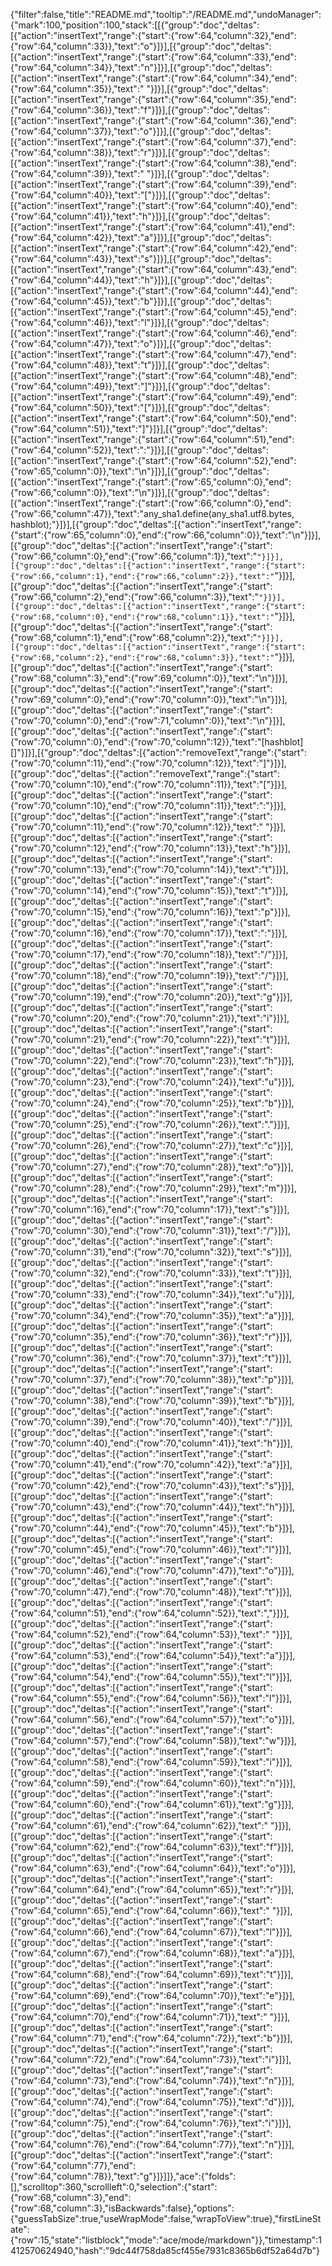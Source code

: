 {"filter":false,"title":"README.md","tooltip":"/README.md","undoManager":{"mark":100,"position":100,"stack":[[{"group":"doc","deltas":[{"action":"insertText","range":{"start":{"row":64,"column":32},"end":{"row":64,"column":33}},"text":"o"}]}],[{"group":"doc","deltas":[{"action":"insertText","range":{"start":{"row":64,"column":33},"end":{"row":64,"column":34}},"text":"n"}]}],[{"group":"doc","deltas":[{"action":"insertText","range":{"start":{"row":64,"column":34},"end":{"row":64,"column":35}},"text":" "}]}],[{"group":"doc","deltas":[{"action":"insertText","range":{"start":{"row":64,"column":35},"end":{"row":64,"column":36}},"text":"f"}]}],[{"group":"doc","deltas":[{"action":"insertText","range":{"start":{"row":64,"column":36},"end":{"row":64,"column":37}},"text":"o"}]}],[{"group":"doc","deltas":[{"action":"insertText","range":{"start":{"row":64,"column":37},"end":{"row":64,"column":38}},"text":"r"}]}],[{"group":"doc","deltas":[{"action":"insertText","range":{"start":{"row":64,"column":38},"end":{"row":64,"column":39}},"text":" "}]}],[{"group":"doc","deltas":[{"action":"insertText","range":{"start":{"row":64,"column":39},"end":{"row":64,"column":40}},"text":"["}]}],[{"group":"doc","deltas":[{"action":"insertText","range":{"start":{"row":64,"column":40},"end":{"row":64,"column":41}},"text":"h"}]}],[{"group":"doc","deltas":[{"action":"insertText","range":{"start":{"row":64,"column":41},"end":{"row":64,"column":42}},"text":"a"}]}],[{"group":"doc","deltas":[{"action":"insertText","range":{"start":{"row":64,"column":42},"end":{"row":64,"column":43}},"text":"s"}]}],[{"group":"doc","deltas":[{"action":"insertText","range":{"start":{"row":64,"column":43},"end":{"row":64,"column":44}},"text":"h"}]}],[{"group":"doc","deltas":[{"action":"insertText","range":{"start":{"row":64,"column":44},"end":{"row":64,"column":45}},"text":"b"}]}],[{"group":"doc","deltas":[{"action":"insertText","range":{"start":{"row":64,"column":45},"end":{"row":64,"column":46}},"text":"l"}]}],[{"group":"doc","deltas":[{"action":"insertText","range":{"start":{"row":64,"column":46},"end":{"row":64,"column":47}},"text":"o"}]}],[{"group":"doc","deltas":[{"action":"insertText","range":{"start":{"row":64,"column":47},"end":{"row":64,"column":48}},"text":"t"}]}],[{"group":"doc","deltas":[{"action":"insertText","range":{"start":{"row":64,"column":48},"end":{"row":64,"column":49}},"text":"]"}]}],[{"group":"doc","deltas":[{"action":"insertText","range":{"start":{"row":64,"column":49},"end":{"row":64,"column":50}},"text":"["}]}],[{"group":"doc","deltas":[{"action":"insertText","range":{"start":{"row":64,"column":50},"end":{"row":64,"column":51}},"text":"]"}]}],[{"group":"doc","deltas":[{"action":"insertText","range":{"start":{"row":64,"column":51},"end":{"row":64,"column":52}},"text":":"}]}],[{"group":"doc","deltas":[{"action":"insertText","range":{"start":{"row":64,"column":52},"end":{"row":65,"column":0}},"text":"\n"}]}],[{"group":"doc","deltas":[{"action":"insertText","range":{"start":{"row":65,"column":0},"end":{"row":66,"column":0}},"text":"\n"}]}],[{"group":"doc","deltas":[{"action":"insertText","range":{"start":{"row":66,"column":0},"end":{"row":66,"column":47}},"text":"any_sha1.define(any_sha1.utf8.bytes, hashblot);"}]}],[{"group":"doc","deltas":[{"action":"insertText","range":{"start":{"row":65,"column":0},"end":{"row":66,"column":0}},"text":"\n"}]}],[{"group":"doc","deltas":[{"action":"insertText","range":{"start":{"row":66,"column":0},"end":{"row":66,"column":1}},"text":"`"}]}],[{"group":"doc","deltas":[{"action":"insertText","range":{"start":{"row":66,"column":1},"end":{"row":66,"column":2}},"text":"`"}]}],[{"group":"doc","deltas":[{"action":"insertText","range":{"start":{"row":66,"column":2},"end":{"row":66,"column":3}},"text":"`"}]}],[{"group":"doc","deltas":[{"action":"insertText","range":{"start":{"row":68,"column":0},"end":{"row":68,"column":1}},"text":"`"}]}],[{"group":"doc","deltas":[{"action":"insertText","range":{"start":{"row":68,"column":1},"end":{"row":68,"column":2}},"text":"`"}]}],[{"group":"doc","deltas":[{"action":"insertText","range":{"start":{"row":68,"column":2},"end":{"row":68,"column":3}},"text":"`"}]}],[{"group":"doc","deltas":[{"action":"insertText","range":{"start":{"row":68,"column":3},"end":{"row":69,"column":0}},"text":"\n"}]}],[{"group":"doc","deltas":[{"action":"insertText","range":{"start":{"row":69,"column":0},"end":{"row":70,"column":0}},"text":"\n"}]}],[{"group":"doc","deltas":[{"action":"insertText","range":{"start":{"row":70,"column":0},"end":{"row":71,"column":0}},"text":"\n"}]}],[{"group":"doc","deltas":[{"action":"insertText","range":{"start":{"row":70,"column":0},"end":{"row":70,"column":12}},"text":"[hashblot][]"}]}],[{"group":"doc","deltas":[{"action":"removeText","range":{"start":{"row":70,"column":11},"end":{"row":70,"column":12}},"text":"]"}]}],[{"group":"doc","deltas":[{"action":"removeText","range":{"start":{"row":70,"column":10},"end":{"row":70,"column":11}},"text":"["}]}],[{"group":"doc","deltas":[{"action":"insertText","range":{"start":{"row":70,"column":10},"end":{"row":70,"column":11}},"text":":"}]}],[{"group":"doc","deltas":[{"action":"insertText","range":{"start":{"row":70,"column":11},"end":{"row":70,"column":12}},"text":" "}]}],[{"group":"doc","deltas":[{"action":"insertText","range":{"start":{"row":70,"column":12},"end":{"row":70,"column":13}},"text":"h"}]}],[{"group":"doc","deltas":[{"action":"insertText","range":{"start":{"row":70,"column":13},"end":{"row":70,"column":14}},"text":"t"}]}],[{"group":"doc","deltas":[{"action":"insertText","range":{"start":{"row":70,"column":14},"end":{"row":70,"column":15}},"text":"t"}]}],[{"group":"doc","deltas":[{"action":"insertText","range":{"start":{"row":70,"column":15},"end":{"row":70,"column":16}},"text":"p"}]}],[{"group":"doc","deltas":[{"action":"insertText","range":{"start":{"row":70,"column":16},"end":{"row":70,"column":17}},"text":":"}]}],[{"group":"doc","deltas":[{"action":"insertText","range":{"start":{"row":70,"column":17},"end":{"row":70,"column":18}},"text":"/"}]}],[{"group":"doc","deltas":[{"action":"insertText","range":{"start":{"row":70,"column":18},"end":{"row":70,"column":19}},"text":"/"}]}],[{"group":"doc","deltas":[{"action":"insertText","range":{"start":{"row":70,"column":19},"end":{"row":70,"column":20}},"text":"g"}]}],[{"group":"doc","deltas":[{"action":"insertText","range":{"start":{"row":70,"column":20},"end":{"row":70,"column":21}},"text":"i"}]}],[{"group":"doc","deltas":[{"action":"insertText","range":{"start":{"row":70,"column":21},"end":{"row":70,"column":22}},"text":"t"}]}],[{"group":"doc","deltas":[{"action":"insertText","range":{"start":{"row":70,"column":22},"end":{"row":70,"column":23}},"text":"h"}]}],[{"group":"doc","deltas":[{"action":"insertText","range":{"start":{"row":70,"column":23},"end":{"row":70,"column":24}},"text":"u"}]}],[{"group":"doc","deltas":[{"action":"insertText","range":{"start":{"row":70,"column":24},"end":{"row":70,"column":25}},"text":"b"}]}],[{"group":"doc","deltas":[{"action":"insertText","range":{"start":{"row":70,"column":25},"end":{"row":70,"column":26}},"text":"."}]}],[{"group":"doc","deltas":[{"action":"insertText","range":{"start":{"row":70,"column":26},"end":{"row":70,"column":27}},"text":"c"}]}],[{"group":"doc","deltas":[{"action":"insertText","range":{"start":{"row":70,"column":27},"end":{"row":70,"column":28}},"text":"o"}]}],[{"group":"doc","deltas":[{"action":"insertText","range":{"start":{"row":70,"column":28},"end":{"row":70,"column":29}},"text":"m"}]}],[{"group":"doc","deltas":[{"action":"insertText","range":{"start":{"row":70,"column":16},"end":{"row":70,"column":17}},"text":"s"}]}],[{"group":"doc","deltas":[{"action":"insertText","range":{"start":{"row":70,"column":30},"end":{"row":70,"column":31}},"text":"/"}]}],[{"group":"doc","deltas":[{"action":"insertText","range":{"start":{"row":70,"column":31},"end":{"row":70,"column":32}},"text":"s"}]}],[{"group":"doc","deltas":[{"action":"insertText","range":{"start":{"row":70,"column":32},"end":{"row":70,"column":33}},"text":"t"}]}],[{"group":"doc","deltas":[{"action":"insertText","range":{"start":{"row":70,"column":33},"end":{"row":70,"column":34}},"text":"u"}]}],[{"group":"doc","deltas":[{"action":"insertText","range":{"start":{"row":70,"column":34},"end":{"row":70,"column":35}},"text":"a"}]}],[{"group":"doc","deltas":[{"action":"insertText","range":{"start":{"row":70,"column":35},"end":{"row":70,"column":36}},"text":"r"}]}],[{"group":"doc","deltas":[{"action":"insertText","range":{"start":{"row":70,"column":36},"end":{"row":70,"column":37}},"text":"t"}]}],[{"group":"doc","deltas":[{"action":"insertText","range":{"start":{"row":70,"column":37},"end":{"row":70,"column":38}},"text":"p"}]}],[{"group":"doc","deltas":[{"action":"insertText","range":{"start":{"row":70,"column":38},"end":{"row":70,"column":39}},"text":"b"}]}],[{"group":"doc","deltas":[{"action":"insertText","range":{"start":{"row":70,"column":39},"end":{"row":70,"column":40}},"text":"/"}]}],[{"group":"doc","deltas":[{"action":"insertText","range":{"start":{"row":70,"column":40},"end":{"row":70,"column":41}},"text":"h"}]}],[{"group":"doc","deltas":[{"action":"insertText","range":{"start":{"row":70,"column":41},"end":{"row":70,"column":42}},"text":"a"}]}],[{"group":"doc","deltas":[{"action":"insertText","range":{"start":{"row":70,"column":42},"end":{"row":70,"column":43}},"text":"s"}]}],[{"group":"doc","deltas":[{"action":"insertText","range":{"start":{"row":70,"column":43},"end":{"row":70,"column":44}},"text":"h"}]}],[{"group":"doc","deltas":[{"action":"insertText","range":{"start":{"row":70,"column":44},"end":{"row":70,"column":45}},"text":"b"}]}],[{"group":"doc","deltas":[{"action":"insertText","range":{"start":{"row":70,"column":45},"end":{"row":70,"column":46}},"text":"l"}]}],[{"group":"doc","deltas":[{"action":"insertText","range":{"start":{"row":70,"column":46},"end":{"row":70,"column":47}},"text":"o"}]}],[{"group":"doc","deltas":[{"action":"insertText","range":{"start":{"row":70,"column":47},"end":{"row":70,"column":48}},"text":"t"}]}],[{"group":"doc","deltas":[{"action":"insertText","range":{"start":{"row":64,"column":51},"end":{"row":64,"column":52}},"text":","}]}],[{"group":"doc","deltas":[{"action":"insertText","range":{"start":{"row":64,"column":52},"end":{"row":64,"column":53}},"text":" "}]}],[{"group":"doc","deltas":[{"action":"insertText","range":{"start":{"row":64,"column":53},"end":{"row":64,"column":54}},"text":"a"}]}],[{"group":"doc","deltas":[{"action":"insertText","range":{"start":{"row":64,"column":54},"end":{"row":64,"column":55}},"text":"l"}]}],[{"group":"doc","deltas":[{"action":"insertText","range":{"start":{"row":64,"column":55},"end":{"row":64,"column":56}},"text":"l"}]}],[{"group":"doc","deltas":[{"action":"insertText","range":{"start":{"row":64,"column":56},"end":{"row":64,"column":57}},"text":"o"}]}],[{"group":"doc","deltas":[{"action":"insertText","range":{"start":{"row":64,"column":57},"end":{"row":64,"column":58}},"text":"w"}]}],[{"group":"doc","deltas":[{"action":"insertText","range":{"start":{"row":64,"column":58},"end":{"row":64,"column":59}},"text":"i"}]}],[{"group":"doc","deltas":[{"action":"insertText","range":{"start":{"row":64,"column":59},"end":{"row":64,"column":60}},"text":"n"}]}],[{"group":"doc","deltas":[{"action":"insertText","range":{"start":{"row":64,"column":60},"end":{"row":64,"column":61}},"text":"g"}]}],[{"group":"doc","deltas":[{"action":"insertText","range":{"start":{"row":64,"column":61},"end":{"row":64,"column":62}},"text":" "}]}],[{"group":"doc","deltas":[{"action":"insertText","range":{"start":{"row":64,"column":62},"end":{"row":64,"column":63}},"text":"f"}]}],[{"group":"doc","deltas":[{"action":"insertText","range":{"start":{"row":64,"column":63},"end":{"row":64,"column":64}},"text":"o"}]}],[{"group":"doc","deltas":[{"action":"insertText","range":{"start":{"row":64,"column":64},"end":{"row":64,"column":65}},"text":"r"}]}],[{"group":"doc","deltas":[{"action":"insertText","range":{"start":{"row":64,"column":65},"end":{"row":64,"column":66}},"text":" "}]}],[{"group":"doc","deltas":[{"action":"insertText","range":{"start":{"row":64,"column":66},"end":{"row":64,"column":67}},"text":"l"}]}],[{"group":"doc","deltas":[{"action":"insertText","range":{"start":{"row":64,"column":67},"end":{"row":64,"column":68}},"text":"a"}]}],[{"group":"doc","deltas":[{"action":"insertText","range":{"start":{"row":64,"column":68},"end":{"row":64,"column":69}},"text":"t"}]}],[{"group":"doc","deltas":[{"action":"insertText","range":{"start":{"row":64,"column":69},"end":{"row":64,"column":70}},"text":"e"}]}],[{"group":"doc","deltas":[{"action":"insertText","range":{"start":{"row":64,"column":70},"end":{"row":64,"column":71}},"text":" "}]}],[{"group":"doc","deltas":[{"action":"insertText","range":{"start":{"row":64,"column":71},"end":{"row":64,"column":72}},"text":"b"}]}],[{"group":"doc","deltas":[{"action":"insertText","range":{"start":{"row":64,"column":72},"end":{"row":64,"column":73}},"text":"i"}]}],[{"group":"doc","deltas":[{"action":"insertText","range":{"start":{"row":64,"column":73},"end":{"row":64,"column":74}},"text":"n"}]}],[{"group":"doc","deltas":[{"action":"insertText","range":{"start":{"row":64,"column":74},"end":{"row":64,"column":75}},"text":"d"}]}],[{"group":"doc","deltas":[{"action":"insertText","range":{"start":{"row":64,"column":75},"end":{"row":64,"column":76}},"text":"i"}]}],[{"group":"doc","deltas":[{"action":"insertText","range":{"start":{"row":64,"column":76},"end":{"row":64,"column":77}},"text":"n"}]}],[{"group":"doc","deltas":[{"action":"insertText","range":{"start":{"row":64,"column":77},"end":{"row":64,"column":78}},"text":"g"}]}]]},"ace":{"folds":[],"scrolltop":360,"scrollleft":0,"selection":{"start":{"row":68,"column":3},"end":{"row":68,"column":3},"isBackwards":false},"options":{"guessTabSize":true,"useWrapMode":false,"wrapToView":true},"firstLineState":{"row":15,"state":"listblock","mode":"ace/mode/markdown"}},"timestamp":1412570624940,"hash":"9dc44f758da85cf455e7931c8365b6df52a64d7b"}